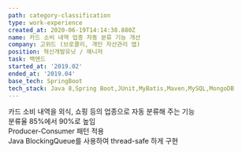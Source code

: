 ```yaml
---
path: category-classification
type: work-experience
created_at: 2020-06-19T14:14:38.880Z
name: 카드 소비 내역 업종 자동 분류 기능 개선
company: 고위드 (브로콜리, 개인 자산관리 앱)
position: 혁신개발유닛 / 매니저
task: 백엔드
started_at: '2019.02'
ended_at: '2019.04'
base_tech: SpringBoot
tech_stack: Java 8,Spring Boot,JUnit,MyBatis,Maven,MySQL,MongoDB
---
```


카드 소비 내역을 외식, 쇼핑 등의 업종으로 자동 분류해 주는 기능<br/>
분류율 85%에서 90%로 높임<br/>
Producer-Consumer 패턴 적용<br/>
Java BlockingQueue를 사용하여 thread-safe 하게 구현
